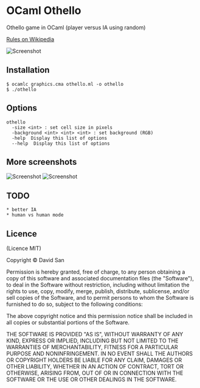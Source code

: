 OCaml Othello
=============

Othello game in OCaml (player versus IA using random)

[Rules on Wikipedia](http://en.wikipedia.org/wiki/Reversi)

![Screenshot](http://i.imgur.com/wsT69.png)


## Installation
```
$ ocamlc graphics.cma othello.ml -o othello 
$ ./othello
```

## Options
```
othello
  -size <int> : set cell size in pixels
  -background <int> <int> <int> : set background (RGB)
  -help  Display this list of options
  --help  Display this list of options
```
## More screenshots 
![Screenshot](http://i.imgur.com/z4MgU.png)
![Screenshot](http://i.imgur.com/90Pps.png)


## TODO

	* better IA
	* human vs human mode

## Licence

(Licence MIT)

Copyright © David San

Permission is hereby granted, free of charge, to any person obtaining a copy of this software and associated documentation files (the "Software"), to deal in the Software without restriction, including without limitation the rights to use, copy, modify, merge, publish, distribute, sublicense, and/or sell copies of the Software, and to permit persons to whom the Software is furnished to do so, subject to the following conditions:

The above copyright notice and this permission notice shall be included in all copies or substantial portions of the Software.

THE SOFTWARE IS PROVIDED "AS IS", WITHOUT WARRANTY OF ANY KIND, EXPRESS OR IMPLIED, INCLUDING BUT NOT LIMITED TO THE WARRANTIES OF MERCHANTABILITY, FITNESS FOR A PARTICULAR PURPOSE AND NONINFRINGEMENT. IN NO EVENT SHALL THE AUTHORS OR COPYRIGHT HOLDERS BE LIABLE FOR ANY CLAIM, DAMAGES OR OTHER LIABILITY, WHETHER IN AN ACTION OF CONTRACT, TORT OR OTHERWISE, ARISING FROM, OUT OF OR IN CONNECTION WITH THE SOFTWARE OR THE USE OR OTHER DEALINGS IN THE SOFTWARE.
